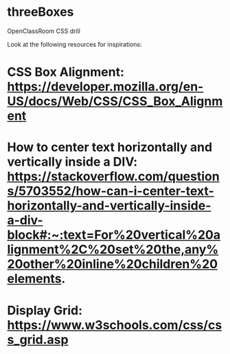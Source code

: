 # threeBoxes
OpenClassRoom CSS drill

Look at the following resources for inspirations:

# CSS Box Alignment: https://developer.mozilla.org/en-US/docs/Web/CSS/CSS_Box_Alignment

# How to center text horizontally and vertically inside a DIV: https://stackoverflow.com/questions/5703552/how-can-i-center-text-horizontally-and-vertically-inside-a-div-block#:~:text=For%20vertical%20alignment%2C%20set%20the,any%20other%20inline%20children%20elements.

# Display Grid: https://www.w3schools.com/css/css_grid.asp